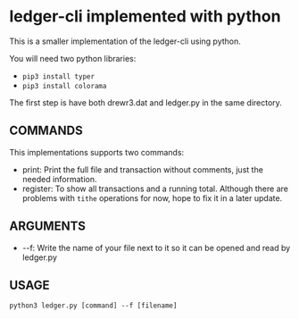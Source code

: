 # ledger-cli implemented with python

This is a smaller implementation of the ledger-cli using python.


You will need two python libraries: 
+ ```pip3 install typer```
+ ```pip3 install colorama```

The first step is have both drewr3.dat and ledger.py in the same directory.


## COMMANDS
This implementations supports two commands:
+ print: Print the full file and transaction without comments, just the needed information.
+ register: To show all transactions and a running total. Although there are problems with ```tithe``` operations for now, hope to fix it in a later update.

## ARGUMENTS
+ --f: Write the name of your file next to it so it can be opened and read by ledger.py

## USAGE
```python3 ledger.py [command] --f [filename]```
